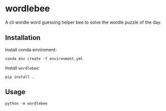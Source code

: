 # wordlebee

A cli wordle word guessing helper bee to solve the wordle puzzle of the day.

## Installation

Install conda enviroment:

    conda env create -f environment.yml

Install `wordlebee`:

    pip install .

## Usage

    python -m wordlebee
